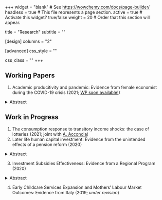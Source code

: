 +++
widget = "blank"  # See https://wowchemy.com/docs/page-builder/
headless = true  # This file represents a page section.
active = true  # Activate this widget? true/false
weight = 20  # Order that this section will appear.

title = "Research"
subtitle = ""

[design]
  columns = "2"

[advanced]
 css_style = ""
 
 css_class = ""
+++

## Working Papers
1. Academic producitivity and pandemic: Evidence from female economist during the COVID-19 crisis (2021; [WP soon available!]())
<details>
  <summary>Abstract</summary>
  
  I study the impact of the COVID-19 pandemic on female economists’ research productivity. I collect data from the SSRN web archive on 4,778 distinct pre-prints in- volving 8,651 authors from over 90 countries observed from January to mid-November 2020. By estimating a Difference-in-Differences, my results show that, since the lock- down began, the number of working papers written by a female economist, alone or jointly with other researchers, uploaded on SSRN declined of about 20 percentage points and this negative effect persists up to about 4 months later. Declines in productivity, however, disappear during the school re-opening period suggesting that indeed childcare demand has been an important channel in causing women production drop. Finally, declines in productivity are not associated with increases in pre-prints’ quality.
</details>

## Work in Progress
1. The consumption response to transitory income shocks: the case of lotteries (2021; joint with [A. Acconcia](https://csef.it/people/antonio-acconcia/))
2. Later life human capital investment: Evidence from the unintended effects of a pension reform (2020)
<details>
  <summary>Abstract</summary>
  
 This paper provides a novel empirical test of human capital theory by studying whether increases in residual working life induce additional training. I exploit a sizable pension reform, affecting all Italian workers, in a Difference-in-Differences setting and find that an increase in the *residual* working life increases human capital investment. Additionally, I show that the response to the reform was very heterogeneous and depending on gender, age profiles, education, martial status, sector of employment and firm size. However, my estimates suggest to rule out that positive variations in human capital investment were directly sponsored by employers.
</details>

3. Investment Subsidies Effectiveness: Evidence from a Regional Program (2020)
<details>
  <summary>Abstract</summary>
  
 Are public investment subsidies effective? I provide novel empirical evidence on the effectiveness of public subsidies for SMEs by investigating the effect of a subsidy program taken place in Campania (South Italy) in 2013. By relying on a Difference-in-Differences approach, my estimates demonstrate that the regional program was effective in increasing private firms' spending in innovative investment. However, I show also large heterogeneity in the firms response. In particular, I find that the positive effect on investment comes from micro- and small-size firms as well as firms operating in high tech sectors and high tech service firms. Nonetheless, I am not able to reject the hypothesis that firms increased spending by about approximately the amount of the subsidy.
</details>

4. Early Childcare Services Expansion and Mothers’ Labour Market Outcomes: Evidence from Italy (2019; *under revision*)

